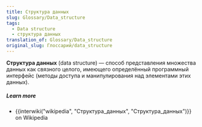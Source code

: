 ```yaml
---
title: Структура данных
slug: Glossary/Data_structure
tags:
  - Data structure
  - структура данных
translation_of: Glossary/Data_structure
original_slug: Глоссарий/data_structure
---
```

**Структура данных** (data structure) — способ представления множества данных как связного целого, имеющего определённый программный интерфейс (методы доступа и манипулирования над элементами этих данных).

##### Learn more

- {{interwiki("wikipedia", "Структура_данных", "Структура_данных")}} on Wikipedia
